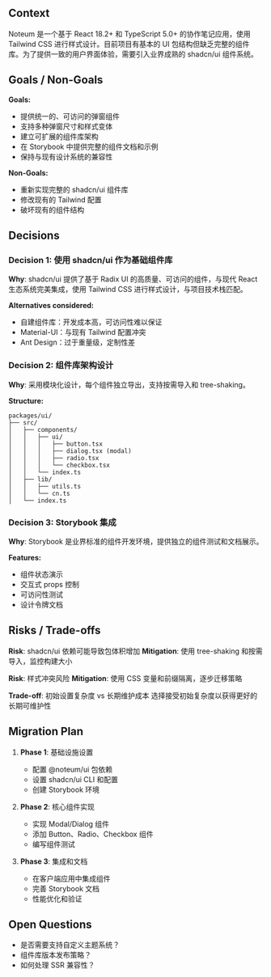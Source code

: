 ## Context

Noteum 是一个基于 React 18.2+ 和 TypeScript 5.0+ 的协作笔记应用，使用 Tailwind CSS 进行样式设计。目前项目有基本的 UI 包结构但缺乏完整的组件库。为了提供一致的用户界面体验，需要引入业界成熟的 shadcn/ui 组件系统。

## Goals / Non-Goals

**Goals:**

- 提供统一的、可访问的弹窗组件
- 支持多种弹窗尺寸和样式变体
- 建立可扩展的组件库架构
- 在 Storybook 中提供完整的组件文档和示例
- 保持与现有设计系统的兼容性

**Non-Goals:**

- 重新实现完整的 shadcn/ui 组件库
- 修改现有的 Tailwind 配置
- 破坏现有的组件结构

## Decisions

### Decision 1: 使用 shadcn/ui 作为基础组件库

**Why**: shadcn/ui 提供了基于 Radix UI 的高质量、可访问的组件，与现代 React 生态系统完美集成，使用 Tailwind CSS 进行样式设计，与项目技术栈匹配。

**Alternatives considered:**

- 自建组件库：开发成本高，可访问性难以保证
- Material-UI：与现有 Tailwind 配置冲突
- Ant Design：过于重量级，定制性差

### Decision 2: 组件库架构设计

**Why**: 采用模块化设计，每个组件独立导出，支持按需导入和 tree-shaking。

**Structure:**

```
packages/ui/
├── src/
│   ├── components/
│   │   ├── ui/
│   │   │   ├── button.tsx
│   │   │   ├── dialog.tsx (modal)
│   │   │   ├── radio.tsx
│   │   │   └── checkbox.tsx
│   │   └── index.ts
│   ├── lib/
│   │   ├── utils.ts
│   │   └── cn.ts
│   └── index.ts
```

### Decision 3: Storybook 集成

**Why**: Storybook 是业界标准的组件开发环境，提供独立的组件测试和文档展示。

**Features:**

- 组件状态演示
- 交互式 props 控制
- 可访问性测试
- 设计令牌文档

## Risks / Trade-offs

**Risk**: shadcn/ui 依赖可能导致包体积增加
**Mitigation**: 使用 tree-shaking 和按需导入，监控构建大小

**Risk**: 样式冲突风险
**Mitigation**: 使用 CSS 变量和前缀隔离，逐步迁移策略

**Trade-off**: 初始设置复杂度 vs 长期维护成本
选择接受初始复杂度以获得更好的长期可维护性

## Migration Plan

1. **Phase 1**: 基础设施设置
   - 配置 @noteum/ui 包依赖
   - 设置 shadcn/ui CLI 和配置
   - 创建 Storybook 环境

2. **Phase 2**: 核心组件实现
   - 实现 Modal/Dialog 组件
   - 添加 Button、Radio、Checkbox 组件
   - 编写组件测试

3. **Phase 3**: 集成和文档
   - 在客户端应用中集成组件
   - 完善 Storybook 文档
   - 性能优化和验证

## Open Questions

- 是否需要支持自定义主题系统？
- 组件库版本发布策略？
- 如何处理 SSR 兼容性？
